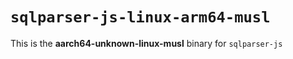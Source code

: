# `sqlparser-js-linux-arm64-musl`

This is the **aarch64-unknown-linux-musl** binary for `sqlparser-js`
